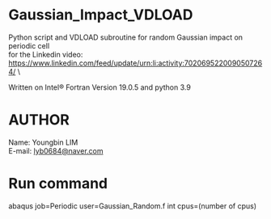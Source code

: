 # Gaussian_Impact_VDLOAD
Python script and VDLOAD subroutine for random Gaussian impact on periodic cell\
for the Linkedin video: https://www.linkedin.com/feed/update/urn:li:activity:7020695220090507264/ \

Written on Intel® Fortran Version 19.0.5 and python 3.9

# AUTHOR
Name: Youngbin LIM\
E-mail: lyb0684@naver.com

# Run command
abaqus job=Periodic user=Gaussian_Random.f int cpus=(number of cpus)
